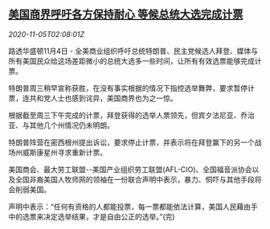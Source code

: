 <!--1604546595000-->
[美国商界呼吁各方保持耐心 等候总统大选完成计票](https://cn.reuters.com/article/us-business-groups-vote-patience-1105-idCNKBS27L07H)
------

<div><i>2020-11-05T02:08:01Z</i></div><p>路透华盛顿11月4日 - 全美商业组织呼吁总统特朗普、民主党候选人拜登、媒体与所有美国民众给这场差距微小的总统大选多一些时间，让所有有效选票能够完成计票。</p><p>特朗普周三稍早宣称获胜，在没有事实根据的情况下指控选举舞弊，要求暂停计票，连共和党人士也感到诧异，美国商界也为之一惊。</p><p>根据截至周三下午完成的计票，拜登获得的选举人票领先，但宾夕法尼亚、乔治亚、与其他几个州情况仍未明朗。</p><p>特朗普阵营在密西根州提出诉讼，要求停止计票，并表示将在拜登赢下的另一个战场州威斯康星州寻求重新计票。</p><p>美国商会、最大劳工联盟--美国产业组织劳工联盟(AFL-CIO)、全国福音派协会以及全国非裔美国人牧师网的领袖在一份联合声明中表示，暴力、恫吓与其他手段将会削弱美国。</p><p>声明中表示：“任何有资格的人都能投票，每一票都能依法计算，美国人民藉由手中的选票来决定选举结果，才是自由公正的选举。”(完)</p>
